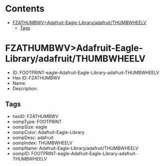 



Contents
========

* [FZATHUMBWV>Adafruit-Eagle-Library/adafruit/THUMBWHEELV](#fzathumbwvadafruit-eagle-libraryadafruitthumbwheelv)
	* [Tags](#tags)

# FZATHUMBWV>Adafruit-Eagle-Library/adafruit/THUMBWHEELV

- ID: FOOTPRINT-eagle-Adafruit-Eagle-Library-adafruit-THUMBWHEELV
- Hex ID: FZATHUMBWV
- Name: 
- Description: 

## Tags

- hexID: FZATHUMBWV
- oompType: FOOTPRINT
- oompSize: eagle
- oompColor: Adafruit-Eagle-Library
- oompDesc: adafruit
- oompIndex: THUMBWHEELV
- oompName: Adafruit-Eagle-Library/adafruit/THUMBWHEELV
- oompID: FOOTPRINT-eagle-Adafruit-Eagle-Library-adafruit-THUMBWHEELV

